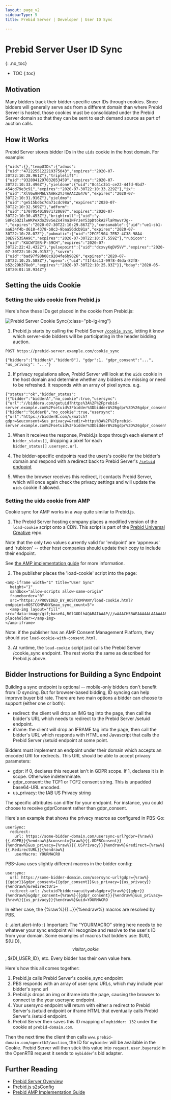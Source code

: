 ```yaml
---
layout: page_v2
sidebarType: 5
title: Prebid Server | Developer | User ID Sync

---
```


# Prebid Server User ID Sync
{: .no_toc}

* TOC
{:toc}

## Motivation

Many bidders track their bidder-specific user IDs through cookies. Since bidders will generally serve ads from a different domain
than where Prebid Server is hosted, those cookies must be consolidated under the Prebid Server domain so
that they can be sent to each demand source as part of auction calls.

## How it Works

Prebid Server stores bidder IDs in the `uids` cookie in the host domain. For example:

```
{"uids":{},"tempUIDs":{"adnxs":{"uid":"4722255122219375043","expires":"2020-07-30T22:10:28.961Z"},"triplelift":{"uid":"9328941297032053459","expires":"2020-07-30T22:10:33.496Z"},"yieldone":{"uid":"8c41c3b1-ce22-44fd-9bd7-454cd79e3c91","expires":"2020-07-30T22:10:33.229Z"},"ix":{"uid":"XlV6w9HM6LYAAHx2YJ4AAACZ&476","expires":"2020-07-30T22:10:31.916Z"},"yieldmo":{"uid":"ge515bd6c7da71cdc98a","expires":"2020-07-30T22:10:32.569Z"},"adform":{"uid":"1707054018971720697","expires":"2020-07-30T22:10:30.453Z"},"brightroll":{"uid":"y-S8Fq5QZ1lwWKPeXdoZ9vSeZx47maINFrJeY53pDtokA2FlaPmwvrJg--","expires":"2020-07-30T22:10:29.867Z"},"consumable":{"uid":"ue1-sb1-aa634f4b-d618-4378-b8c3-9baa56dcb91a","expires":"2020-07-30T22:10:28.07Z"},"pubmatic":{"uid":"2ECE1904-7EB2-4C38-98A4-38E97535AA9C","expires":"2020-07-30T22:10:27.559Z"},"rubicon":{"uid":"KACWYIER-P-59CH","expires":"2020-07-30T22:22:42.432Z"},"pulsepoint":{"uid":"dcxvyKqDV5VV","expires":"2020-07-30T22:10:26.915Z"},"sovrn":{"uid":"bad97f98b08c9204fe6b9826","expires":"2020-07-30T22:10:25.588Z"},"openx":{"uid":"f1f4ac13-99f8-46da-82f8-b52c29b378e0","expires":"2020-07-30T22:10:25.93Z"}},"bday":"2020-05-18T20:01:18.934Z"}
```

## Setting the uids Cookie

### Setting the uids cookie from Prebid.js

Here's how these IDs get placed in the cookie from Prebid.js:

![Prebid Server Cookie Sync](/assets/images/prebid-server/pbs-cookie-sync.png){:class="pb-lg-img"}


1) Prebid.js starts by calling the Prebid Server [`/cookie_sync`](/prebid-server/endpoints/pbs-endpoint-cookieSync.html), letting it know which server-side bidders will be participating in the header bidding auction.

```
POST https://prebid-server.example.com/cookie_sync

{"bidders":["bidderA","bidderB"], "gdpr":1, "gdpr_consent":"...", "us_privacy": "..."}
```

2) If privacy regulations allow, Prebid Server will look at the `uids` cookie in the host domain and determine whether any bidders are missing or need to be refreshed. It responds with an array of pixel syncs. e.g.

```
{"status":"ok","bidder_status":[{"bidder":"bidderA","no_cookie":true,"usersync":{"url":"//biddera.com/getuid?https%3A%2F%2Fprebid-server.example.com%2Fsetuid%3Fbidder%3DbidderA%26gdpr%3D%26gdpr_consent%3D%26us_privacy%3D%26uid%3D%24UID","type":"redirect","supportCORS":false}},{"bidder":"bidderB","no_cookie":true,"usersync":{"url":"https://bidderB.com/u/match?gdpr=&euconsent=&us_privacy=&redir=https%3A%2F%2Fprebid-server.example.com%2Fsetuid%3Fbidder%3DbidderB%26gdpr%3D%26gdpr_consent%3D%26us_privacy%3D%26uid%3D","type":"redirect","supportCORS":false}}]}
```

3) When it receives the response, Prebid.js loops through each element of `bidder_status[]`, dropping a pixel for each `bidder_status[].usersync.url`.

4) The bidder-specific endpoints read the users's cookie for the bidder's domain and respond with a redirect back to Prebid Server's [`/setuid` endpoint](/prebid-server/endpoints/pbs-endpoint-setuid.html)

5) When the browser receives this redirect, it contacts Prebid Server, which will once again check the privacy settings and will update the `uids` cookie if allowed.

### Setting the uids cookie from AMP

Cookie sync for AMP works in a way quite similar to Prebid.js.

1) The Prebid Server hosting company places a modified version of the `load-cookie` script onto a CDN. This script is part of the [Prebid Universal Creative](https://github.com/prebid/prebid-universal-creative/blob/master/src/cookieSync.js) repo.

Note that the only two values currently valid for 'endpoint' are 'appnexus' and 'rubicon' -- other host companies should update their copy to include their endpoint.

See [the AMP implementation guide](/dev-docs/show-prebid-ads-on-amp-pages.html#user-sync) for more information.

2) The publisher places the 'load-cookie' script into the page:

```
<amp-iframe width="1" title="User Sync"
  height="1"
  sandbox="allow-scripts allow-same-origin"
  frameborder="0"
  src="https://PROVIDED_BY_HOSTCOMPANY/load-cookie.html?endpoint=HOSTCOMPANY&max_sync_count=5">
  <amp-img layout="fill" src="data:image/gif;base64,R0lGODlhAQABAIAAAP///wAAACH5BAEAAAAALAAAAAABAAEAAAICRAEAOw==" placeholder></amp-img>
</amp-iframe>
```

Note: if the publisher has an AMP Consent Management Platform, they should use `load-cookie-with-consent.html`.

3) At runtime, the `load-cookie` script just calls the Prebid Server /cookie_sync endpoint. The rest works the same as described for Prebid.js above.


## Bidder Instructions for Building a Sync Endpoint

Building a sync endpoint is optional -- mobile-only bidders don't benefit from
ID syncing. But for browser-based bidding, ID syncing can help improve buyer bid rate. There are two main options a bidder can choose to support (either one or both):

- redirect: the client will drop an IMG tag into the page, then call the bidder's URL which needs to redirect to the Prebid Server /setuid endpoint.
- iframe: the client will drop an IFRAME tag into the page, then call the bidder's URL which responds with HTML and Javascript that calls the Prebid Server /setuid endpoint at some point.

Bidders must implement an endpoint under their domain which accepts an encoded URI for redirects. This URL should be able to accept privacy parameters:

- gdpr: if 0, declares this request isn't in GDPR scope. If 1, declares it is in scope. Otherwise indeterminate.
- gdpr_consent: the TCF1 or TCF2 consent string. This is unpadded base64-URL encoded.
- us_privacy: the IAB US Privacy string

The specific attributes can differ for your endpoint. For instance, you could choose to receive gdprConsent rather than gdpr_consent.

Here's an example that shows the privacy macros as configured in PBS-Go:
```
userSync:
  redirect:
    url: https://some-bidder-domain.com/usersync-url?gdpr={%raw%}{{.GDPR}}{%endraw%}&consent={%raw%}{{.GDPRConsent}}{%endraw%}&us_privacy={%raw%}{{.USPrivacy}}{%endraw%}&redirect={%raw%}{{.RedirectURL}}{%endraw%}
    userMacro: YOURMACRO
```

PBS-Java uses slightly different macros in the bidder config:
```
usersync:
  url: https://some-bidder-domain.com/usersync-url?gdpr={%raw%}{{gdpr}}&gdpr_consent={{gdpr_consent}}&us_privacy={{us_privacy}}{%endraw%}&redirectUri=
  redirect-url: /setuid?bidder=acuityads&gdpr={%raw%}{{gdpr}}{%endraw%}&gdpr_consent={%raw%}{{gdpr_consent}}{%endraw%}&us_privacy={%raw%}{{us_privacy}}{%endraw%}&uid=YOURMACRO
```
In either case, the {%raw%}{{...}}{%endraw%} macros are resolved by PBS.

{: .alert.alert-info :}
Important: The "YOURMACRO" string here needs to be whatever your sync endpoint will recognize and resolve to the user's ID from your domain. Some examples of macros that bidders use: $UID, ${UID}, $$visitor_cookie$$, ${DI_USER_ID}, etc. Every bidder has their own value here.

Here's how this all comes together:

1. Prebid.js calls Prebid Server's cookie_sync endpoint
2. PBS responds with an array of user sync URLs, which may include your bidder's sync url
3. Prebid.js drops an img or iframe into the page, causing the browser to connect to the your usersync endpoint.
4. Your usersync endpoint will return with either a redirect to Prebid Server's /setuid endpoint or iframe HTML that eventually calls Prebid Server's /setuid endpoint.
5. Prebid Server then saves this ID mapping of `mybidder: 132` under the cookie at `prebid-domain.com`.

Then the next time the client then calls `www.prebid-domain.com/openrtb2/auction`, the ID for `mybidder` will be available in the Cookie. Prebid Server will then stick this value into `request.user.buyeruid` in the OpenRTB request it sends to `mybidder`'s bid adapter.

## Further Reading

- [Prebid Server Overview](/prebid-server/overview/prebid-server-overview.html)
- [Prebid.js s2sConfig](/dev-docs/publisher-api-reference/setConfig.html#setConfig-Server-to-Server)
- [Prebid AMP Implementation Guide](/dev-docs/show-prebid-ads-on-amp-pages.html)
